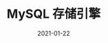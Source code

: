 ---
title: MySQL 存储引擎
date: 2021-01-22
sidebar: auto
categories:
 - MySQL
tags:
- MySQL
prev: false
next: false
---